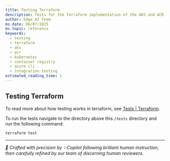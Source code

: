```yaml
---
title: Testing Terraform
description: Tests for the Terraform implementation of the AKS and ACR component
author: Edge AI Team
ms.date: 06/07/2025
ms.topic: reference
keywords:
  - testing
  - terraform
  - aks
  - acr
  - kubernetes
  - container registry
  - azure cli
  - integration testing
estimated_reading_time: 1
---
```


## Testing Terraform

To read more about how testing works in terraform, see [Tests | Terraform](https://developer.hashicorp.com/terraform/language/tests).

To run the tests navigate to the directory above this `/tests` directory and run the following command:

```sh
terraform test
```

---

<!-- markdownlint-disable MD036 -->
*🤖 Crafted with precision by ✨Copilot following brilliant human instruction,
then carefully refined by our team of discerning human reviewers.*
<!-- markdownlint-enable MD036 -->
